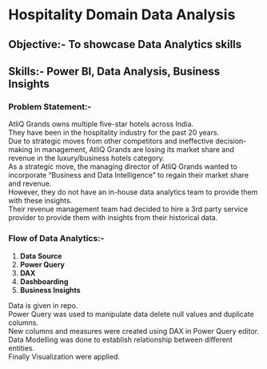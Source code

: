 # Hospitality Domain Data Analysis

## Objective:- To showcase Data Analytics skills

## Skills:- Power BI, Data Analysis, Business Insights

### Problem Statement:-
AtliQ Grands owns multiple five-star hotels across India.\
They have been in the hospitality industry for the past 20 years.\
Due to strategic moves from other competitors and ineffective decision-making in management, AtliQ Grands are losing its market share and revenue in the luxury/business hotels category.\
As a strategic move, the managing director of AtliQ Grands wanted to incorporate “Business and Data Intelligence” to regain their market share and revenue.\
However, they do not have an in-house data analytics team to provide them with these insights.\
Their revenue management team had decided to hire a 3rd party service provider to provide them with insights from their historical data.

### Flow of Data Analytics:-
1. __Data Source__
2. __Power Query__
3. __DAX__
4. __Dashboarding__
5. __Business Insights__

Data is given in repo.\
Power Query was used to manipulate data delete null values and duplicate columns.\
New columns and measures were created using DAX in Power Query editor.\
Data Modelling was done to establish relationship between different entities.\
Finally Visualization were applied.
